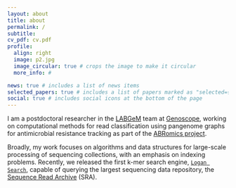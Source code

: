 ```yaml
---
layout: about
title: about
permalink: /
subtitle:
cv_pdf: cv.pdf
profile:
  align: right
  image: p2.jpg
  image_circular: true # crops the image to make it circular
  more_info: #

news: true # includes a list of news items
selected_papers: true # includes a list of papers marked as "selected={true}"
social: true # includes social icons at the bottom of the page
---
```


I am a postdoctoral researcher in the <a href="https://labgem.genoscope.cns.fr/">LABGeM</a> team at <a href="https://jacob.cea.fr/drf/ifrancoisjacob/Pages/Departements/Genoscope.aspx">Genoscope</a>, working on computational methods for read classification using pangenome graphs for antimicrobial resistance tracking as part of the <a href="https://www.abromics.fr/">ABRomics project</a>.

Broadly, my work focuses on algorithms and data structures for large-scale processing of sequencing collections, with an emphasis on indexing problems. Recently, we released the first k-mer search engine, [`Logan Search`](/news/logan-search), capable of querying the largest sequencing data repository, the <a href="https://www.ncbi.nlm.nih.gov/sra">Sequence Read Archive</a> (SRA).
